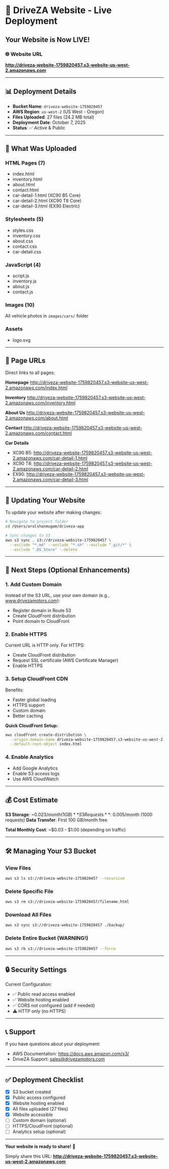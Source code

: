 # 🎉 DriveZA Website - Live Deployment

## Your Website is Now LIVE!

### 🌐 Website URL
**http://driveza-website-1759820457.s3-website-us-west-2.amazonaws.com**

---

## 📊 Deployment Details

- **Bucket Name**: `driveza-website-1759820457`
- **AWS Region**: `us-west-2` (US West - Oregon)
- **Files Uploaded**: 27 files (24.2 MB total)
- **Deployment Date**: October 7, 2025
- **Status**: ✅ Active & Public

---

## 📁 What Was Uploaded

### HTML Pages (7)
- index.html
- inventory.html
- about.html
- contact.html
- car-detail-1.html (XC90 B5 Core)
- car-detail-2.html (XC90 T8 Core)
- car-detail-3.html (EX90 Electric)

### Stylesheets (5)
- styles.css
- inventory.css
- about.css
- contact.css
- car-detail.css

### JavaScript (4)
- script.js
- inventory.js
- about.js
- contact.js

### Images (10)
All vehicle photos in `images/cars/` folder

### Assets
- logo.svg

---

## 🔗 Page URLs

Direct links to all pages:

**Homepage**
http://driveza-website-1759820457.s3-website-us-west-2.amazonaws.com/index.html

**Inventory**
http://driveza-website-1759820457.s3-website-us-west-2.amazonaws.com/inventory.html

**About Us**
http://driveza-website-1759820457.s3-website-us-west-2.amazonaws.com/about.html

**Contact**
http://driveza-website-1759820457.s3-website-us-west-2.amazonaws.com/contact.html

**Car Details**
- XC90 B5: http://driveza-website-1759820457.s3-website-us-west-2.amazonaws.com/car-detail-1.html
- XC90 T8: http://driveza-website-1759820457.s3-website-us-west-2.amazonaws.com/car-detail-2.html
- EX90: http://driveza-website-1759820457.s3-website-us-west-2.amazonaws.com/car-detail-3.html

---

## 🔄 Updating Your Website

To update your website after making changes:

```bash
# Navigate to project folder
cd /Users/arulshanmugam/driveza-app

# Sync changes to S3
aws s3 sync . s3://driveza-website-1759820457 \
  --exclude "*.md" --exclude "*.sh" --exclude ".git/*" \
  --exclude ".DS_Store" --delete
```

---

## 🌟 Next Steps (Optional Enhancements)

### 1. Add Custom Domain
Instead of the S3 URL, use your own domain (e.g., www.drivezamotors.com):
- Register domain in Route 53
- Create CloudFront distribution
- Point domain to CloudFront

### 2. Enable HTTPS
Current URL is HTTP only. For HTTPS:
- Create CloudFront distribution
- Request SSL certificate (AWS Certificate Manager)
- Enable HTTPS

### 3. Setup CloudFront CDN
Benefits:
- Faster global loading
- HTTPS support
- Custom domain
- Better caching

**Quick CloudFront Setup:**
```bash
aws cloudfront create-distribution \
  --origin-domain-name driveza-website-1759820457.s3-website-us-west-2.amazonaws.com \
  --default-root-object index.html
```

### 4. Enable Analytics
- Add Google Analytics
- Enable S3 access logs
- Use AWS CloudWatch

---

## 💰 Cost Estimate

**S3 Storage**: ~$0.023/month (1 GB)
**S3 Requests**: ~$0.005/month (1000 requests)
**Data Transfer**: First 100 GB/month free

**Total Monthly Cost**: ~$0.03 - $1.00 (depending on traffic)

---

## 🛠️ Managing Your S3 Bucket

### View Files
```bash
aws s3 ls s3://driveza-website-1759820457 --recursive
```

### Delete Specific File
```bash
aws s3 rm s3://driveza-website-1759820457/filename.html
```

### Download All Files
```bash
aws s3 sync s3://driveza-website-1759820457 ./backup/
```

### Delete Entire Bucket (WARNING!)
```bash
aws s3 rb s3://driveza-website-1759820457 --force
```

---

## 🔒 Security Settings

Current Configuration:
- ✅ Public read access enabled
- ✅ Website hosting enabled
- ✅ CORS not configured (add if needed)
- ⚠️ HTTP only (no HTTPS)

---

## 📞 Support

If you have questions about your deployment:
- AWS Documentation: https://docs.aws.amazon.com/s3/
- DriveZA Support: sales@drivezamotors.com

---

## ✅ Deployment Checklist

- [x] S3 bucket created
- [x] Public access configured
- [x] Website hosting enabled
- [x] All files uploaded (27 files)
- [x] Website accessible
- [ ] Custom domain (optional)
- [ ] HTTPS/CloudFront (optional)
- [ ] Analytics setup (optional)

---

**Your website is ready to share!** 🚀

Simply share this URL: **http://driveza-website-1759820457.s3-website-us-west-2.amazonaws.com**

